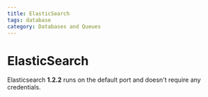 ```yaml
---
title: ElasticSearch
tags: database
category: Databases and Queues
---
```


# ElasticSearch

Elasticsearch **1.2.2** runs on the default port and doesn't require any credentials.

